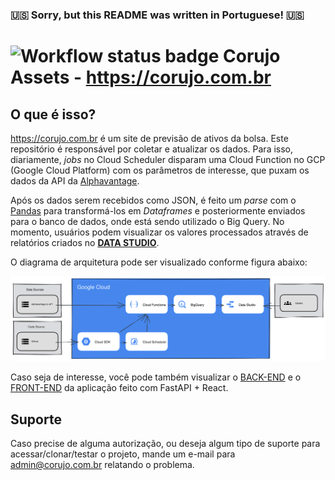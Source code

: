### 🇺🇸  Sorry, but this README was written in Portuguese!  🇺🇸

# ![Workflow status badge](https://github.com/ewertones/corujo-assets/actions/workflows/main.yml/badge.svg) Corujo Assets -  https://corujo.com.br

## O que é isso?

https://corujo.com.br é um site de previsão de ativos da bolsa. Este repositório é responsável por coletar e atualizar os dados. Para isso, diariamente, *jobs* no Cloud Scheduler disparam uma Cloud Function no GCP (Google Cloud Platform) com os parâmetros de interesse, que puxam os dados da API da [Alphavantage](https://www.alphavantage.co/).

Após os dados serem recebidos como JSON, é feito um *parse* com o [Pandas](https://pandas.pydata.org/) para transformá-los em *Dataframes* e posteriormente enviados para o banco de dados, onde está sendo utilizado o Big Query. No momento, usuários podem visualizar os valores processados através de relatórios criados no [**DATA STUDIO**](https://datastudio.google.com/reporting/3a2ade9e-079d-443f-8302-3a76843e94ef).

O diagrama de arquitetura pode ser visualizado conforme figura abaixo:

![Diagrama de Arquitetura](https://raw.githubusercontent.com/ewertones/corujo-assets/main/docs/Architecture%20Diagram.svg)

Caso seja de interesse, você pode também visualizar o [BACK-END](https://github.com/ewertones/corujo-backend) e o [FRONT-END](https://github.com/ewertones/corujo-frontend) da aplicação feito com FastAPI + React.

## Suporte

Caso precise de alguma autorização, ou deseja algum tipo de suporte para acessar/clonar/testar o projeto, mande um e-mail para admin@corujo.com.br relatando o problema.